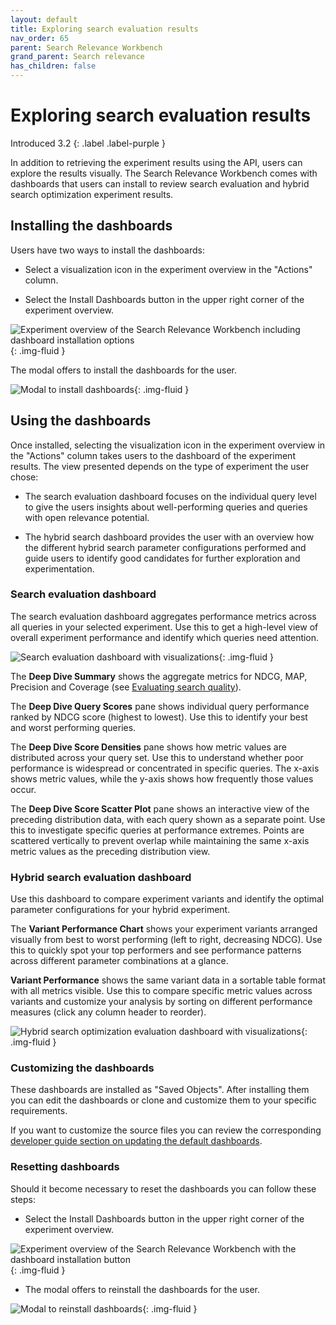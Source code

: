 ```yaml
---
layout: default
title: Exploring search evaluation results
nav_order: 65
parent: Search Relevance Workbench
grand_parent: Search relevance
has_children: false
---
```


# Exploring search evaluation results
Introduced 3.2
{: .label .label-purple }

In addition to retrieving the experiment results using the API, users can explore the results visually. The Search Relevance Workbench comes with dashboards that users can install to review search evaluation and hybrid search optimization experiment results.

## Installing the dashboards

Users have two ways to install the dashboards:

* Select a visualization icon in the experiment overview in the "Actions" column.

* Select the Install Dashboards button in the upper right corner of the experiment overview.

<img src="{{site.url}}{{site.baseurl}}/images/search-relevance-workbench/experiment_overview_dashboard_installation_options.png" alt="Experiment overview of the Search Relevance Workbench including dashboard installation options"/>{: .img-fluid }

The modal offers to install the dashboards for the user.

<img src="{{site.url}}{{site.baseurl}}/images/search-relevance-workbench/install_dashboards_modal.png" alt="Modal to install dashboards"/>{: .img-fluid }

## Using the dashboards

Once installed, selecting the visualization icon in the experiment overview in the "Actions" column takes users to the dashboard of the experiment results. The view presented depends on the type of experiment the user chose:

* The search evaluation dashboard focuses on the individual query level to give the users insights about well-performing queries and queries with open relevance potential.

* The hybrid search dashboard provides the user with an overview how the different hybrid search parameter configurations performed and guide users to identify good candidates for further exploration and experimentation.

### Search evaluation dashboard

The search evaluation dashboard aggregates performance metrics across all queries in your selected experiment. Use this to get a high-level view of overall experiment performance and identify which queries need attention.

<img src="{{site.url}}{{site.baseurl}}/images/search-relevance-workbench/search_evaulation_dashboard.png" alt="Search evaluation dashboard with visualizations"/>{: .img-fluid }

The **Deep Dive Summary** shows the aggregate metrics for NDCG, MAP, Precision and Coverage (see [Evaluating search quality]({{site.url}}{{site.baseurl}}/search-plugins/search-relevance/search-configurations/)).

The **Deep Dive Query Scores** pane shows individual query performance ranked by NDCG score (highest to lowest). Use this to identify your best and worst performing queries.

The **Deep Dive Score Densities** pane shows how metric values are distributed across your query set. Use this to understand whether poor performance is widespread or concentrated in specific queries. The x-axis shows metric values, while the y-axis shows how frequently those values occur.

The **Deep Dive Score Scatter Plot** pane shows an interactive view of the preceding distribution data, with each query shown as a separate point. Use this to investigate specific queries at performance extremes. Points are scattered vertically to prevent overlap while maintaining the same x-axis metric values as the preceding distribution view.

### Hybrid search evaluation dashboard

Use this dashboard to compare experiment variants and identify the optimal parameter configurations for your hybrid experiment.

The **Variant Performance Chart** shows your experiment variants arranged visually from best to worst performing (left to right, decreasing NDCG). Use this to quickly spot your top performers and see performance patterns across different parameter combinations at a glance.

**Variant Performance** shows the same variant data in a sortable table format with all metrics visible. Use this to compare specific metric values across variants and customize your analysis by sorting on different performance measures (click any column header to reorder).

<img src="{{site.url}}{{site.baseurl}}/images/search-relevance-workbench/hybrid_search_optimizer_dashboard.png" alt="Hybrid search optimization evaluation dashboard with visualizations"/>{: .img-fluid }

### Customizing the dashboards

These dashboards are installed as "Saved Objects". After installing them you can edit the dashboards or clone and customize them to your specific requirements.

If you want to customize the source files you can review the corresponding [developer guide section on updating the default dashboards](https://github.com/opensearch-project/dashboards-search-relevance/blob/main/DEVELOPER_GUIDE.md#updating-default-dashboards).

### Resetting dashboards

Should it become necessary to reset the dashboards you can follow these steps:

* Select the Install Dashboards button in the upper right corner of the experiment overview.

<img src="{{site.url}}{{site.baseurl}}/images/search-relevance-workbench/experiment_overview_dashboard_installation_options.png" alt="Experiment overview of the Search Relevance Workbench with the dashboard installation button"/>{: .img-fluid }

* The modal offers to reinstall the dashboards for the user.

<img src="{{site.url}}{{site.baseurl}}/images/search-relevance-workbench/reinstall_dashboards_modal.png" alt="Modal to reinstall dashboards"/>{: .img-fluid }
